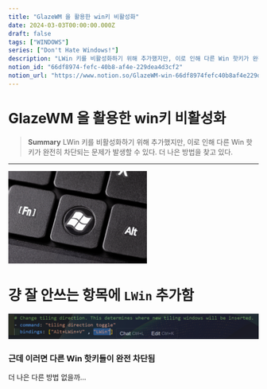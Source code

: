 ```yaml
---
title: "GlazeWM 을 활용한 win키 비활성화"
date: 2024-03-03T00:00:00.000Z
draft: false
tags: ["WINDOWS"]
series: ["Don't Hate Windows!"]
description: "LWin 키를 비활성화하기 위해 추가했지만, 이로 인해 다른 Win 핫키가 완전히 차단되는 문제가 발생할 수 있다. 더 나은 방법을 찾고 있다."
notion_id: "66df8974-fefc-40b8-af4e-229dea4d3cf2"
notion_url: "https://www.notion.so/GlazeWM-win-66df8974fefc40b8af4e229dea4d3cf2"
---
```


# GlazeWM 을 활용한 win키 비활성화

> **Summary**
> LWin 키를 비활성화하기 위해 추가했지만, 이로 인해 다른 Win 핫키가 완전히 차단되는 문제가 발생할 수 있다. 더 나은 방법을 찾고 있다.

---

![Image](image_261ba6c144e0.png)

# 걍 잘 안쓰는 항목에 `LWin` 추가함

![Image](image_b1e9e67a046c.png)

### 근데 이러면 다른 Win 핫키들이 완전 차단됨

더 나은 다른 방법 없을까…

